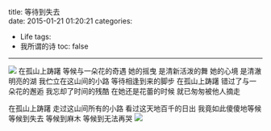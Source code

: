 title: 等待到失去	
date: 2015-01-21 01:20:21
categories:
- Life
tags:
- 我所谓的诗
toc: false
---
<img src="http://middlesummer.qiniudn.com/20150121-wait-alone/wait-alone.jpg" class="img-topic" />
在孤山上踌躇
等候与一朵花的奇遇
她的摇曳
是清新活泼的舞
她的心境
是清澈明亮的湖
我伫立在这山间的小路
等待相逢到来的脚步
<!-- more -->
在孤山上踌躇
错过了与一朵花的邂逅
我忘却了时间的残酷
在她还是花蕾的时候
就已匆匆被他人摘走

在孤山上踌躇
走过这山间所有的小路
看过这天地百千的日出
我竟如此傻傻地等候
等候到失去
等候到麻木
等候到无法再哭
<img src="http://middlesummer.qiniudn.com/20150121-wait-alone/wait-alone.jpg" class="img-center" />
